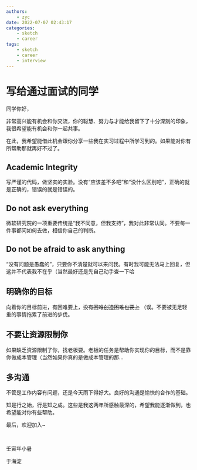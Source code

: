 ```yaml
---
authors:
    - zyc
date: 2022-07-07 02:43:17
categories:
    - sketch
    - career
tags:
    - sketch
    - career
    - interview
---
```


# 写给通过面试的同学

同学你好，

非常高兴能有机会和你交流，你的聪慧、努力与才能给我留下了十分深刻的印象，我很希望能有机会和你一起共事。

在此，我希望能借此机会跟你分享一些我在实习过程中所学习到的。如果能对你有所帮助那就再好不过了。

## Academic Integrity

写严谨的代码，做坚实的实验。没有“应该差不多吧”和“没什么区别吧”，正确的就是正确的，错误的就是错误的。

## Do not ask everything

微软研究院的一项重要传统是“我不同意，但我支持”，我对此非常认同。不要每一件事都问如何去做，相信你自己的判断。

## Do not be afraid to ask anything

“没有问题是愚蠢的”，只要你不清楚就可以来问我。有时我可能无法马上回复，但这并不代表我不在乎（当然最好还是先自己动手查一下哈

## 明确你的目标

向着你的目标前进，有困难要上，~~没有困难创造困难也要上~~ （误。不要被无足轻重的事情拖累了前进的步伐。

## 不要让资源限制你

如果缺乏资源限制了你，找老板要。老板的任务是帮助你实现你的目标，而不是靠你做成本管理（当然如果你真的是做成本管理的那…

## 多沟通

不管是工作内容有问题，还是今天雨下得好大。良好的沟通是愉快的合作的基础。

知是行之始，行是知之成。这些是我这两年所感触最深的，希望我能逐渐做到，也希望能对你有些帮助。

最后，欢迎加入~

</br>

壬寅年小暑

于海淀
